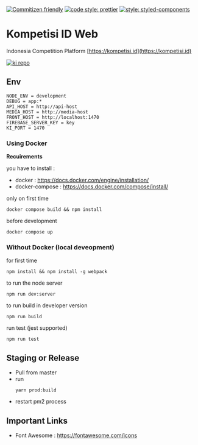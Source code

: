 [![Commitizen friendly](https://img.shields.io/badge/commitizen-friendly-brightgreen.svg)](http://commitizen.github.io/cz-cli/)
[![code style: prettier](https://img.shields.io/badge/code_style-prettier-ff69b4.svg?style=flat-square)](https://github.com/prettier/prettier)
[![style: styled-components](https://img.shields.io/badge/style-%F0%9F%92%85%20styled--components-orange.svg?colorB=daa357&colorA=db748e)](https://github.com/styled-components/styled-components)

# Kompetisi ID Web

Indonesia Competition Platform [https://kompetisi.id](https://kompetisi.id)

[![ki repo](http://res.cloudinary.com/dhjkktmal/image/upload/v1526045249/kompetisi-id/Frame.png)](https://kompetisi.id)

## Env

```
NODE_ENV = development
DEBUG = app:*
API_HOST = http://api-host
MEDIA_HOST = http://media-host
FRONT_HOST = http://localhost:1470
FIREBASE_SERVER_KEY = key
KI_PORT = 1470
```

### Using Docker

**Recuirements**

you have to install :

- docker : https://docs.docker.com/engine/installation/
- docker-compose : https://docs.docker.com/compose/install/

only on first time

```
docker compose build && npm install
```

before development

```
docker compose up
```

### Without Docker (local deveopment)

for first time

```
npm install && npm install -g webpack
```

to run the node server

```
npm run dev:server
```

to run build in developer version

```
npm run build
```

run test (jest supported)

```
npm run test
```

## Staging or Release

- Pull from master
- run
  ```
  yarn prod:build
  ```
- restart pm2 process

## Important Links

- Font Awesome : https://fontawesome.com/icons
